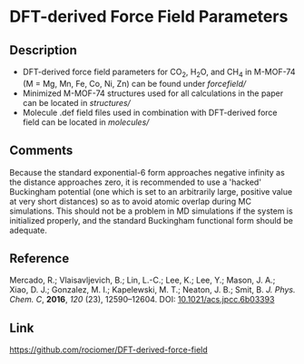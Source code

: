 # DFT-derived Force Field Parameters

## Description

+ DFT-derived force field parameters for CO<sub>2</sub>, H<sub>2</sub>O, and CH<sub>4</sub> in M-MOF-74 (M = Mg, Mn, Fe, Co, Ni, Zn) can be found under *forcefield/*
+ Minimized M-MOF-74 structures used for all calculations in the paper can be located in *structures/*
+ Molecule .def field files used in combination with DFT-derived force field can be located in *molecules/*

## Comments
Because the standard exponential-6 form approaches negative infinity as the distance approaches zero, it is recommended to use a 'hacked' Buckingham potential (one which is set to an arbitrarily large, positive value at very short distances) so as to avoid atomic overlap during MC simulations. This should not be a problem in MD simulations if the system is initialized properly, and the standard Buckingham functional form should be adequate.

## Reference
Mercado, R.; Vlaisavljevich, B.; Lin, L.-C.; Lee, K.; Lee, Y.; Mason, J. A.; Xiao, D. J.; Gonzalez, M. I.; Kapelewski, M. T.; Neaton, J. B.; Smit, B. *J. Phys. Chem. C*, **2016**, *120* (23), 12590–12604.
DOI: [10.1021/acs.jpcc.6b03393](http://dx.doi.org/10.1021/acs.jpcc.6b03393)

## Link 
https://github.com/rociomer/DFT-derived-force-field

